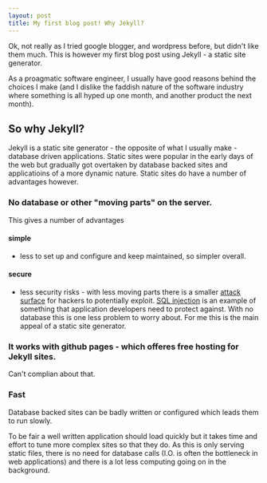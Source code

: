 ```yaml
---
layout: post
title: My first blog post! Why Jekyll? 
---
```


Ok, not really as I tried google blogger, and wordpress before, but didn't like them much.
This is however my first blog post using Jekyll - a static site generator. 

As a proagmatic software engineer, I usually have good reasons behind the choices I make (and I dislike the faddish nature of the software industry where something is all hyped up one month, and another product the next month).

## So why Jekyll?


Jekyll is a static site generator - the opposite of what I usually make - database driven applications. Static sites were popular in the early days of the web but gradually got overtaken by database backed sites and applicatioins of a more dynamic nature. 
Static sites do have a number of advantages however. 

### No database or other "moving parts" on the server. 
This gives a number of advantages

#### simple
 - less to set up and configure and keep maintained, so simpler overall.

#### secure
 - less security risks - with less moving parts there is a smaller [attack surface](https://en.wikipedia.org/wiki/Attack_surface) for hackers to potentially exploit. [SQL injection](https://en.wikipedia.org/wiki/SQL_injection) is an example of something that application developers need to protect against. With no database this is one less problem to worry about. For me this is the main appeal of a static site generator.


### It works with github pages - which offeres free hosting for Jekyll sites. 

Can't complian about that.

### Fast

Database backed sites can be badly written or configured which leads them to run slowly. 

To be fair a well written application should load quickly but it takes time and effort to tune more complex sites so that they do. 
As this is only serving static files, there is no need for database calls (I.O. is often the bottleneck in web applications) and there is a lot less computing going on in the background. 